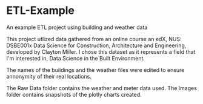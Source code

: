 # ETL-Example
An example ETL project using building and weather data

This project utlized data gathered from an online course an edX, NUS: DSBE001x Data Science for Construction, Architecture and Engineering, developed by Clayton Miller.
I chose this dataset as it represents a field that I'm interested in, Data Science in the Built Environment. 

The names of the buildings and the weather files were edited to ensure annonymity of their real locations. 

The Raw Data folder contains the weather and meter data used.
The Images folder contains snapshots of the plotly charts created.
